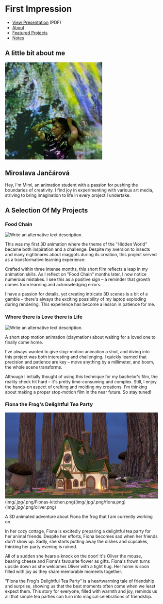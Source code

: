 # First Impression

<!-- This is a comment, only visible to the author: Add a link to your presentation. -->
<!-- Presentations do not need to be a PDF, you may link elsewhere, such as Figma, YouTube, etc. -->
<!-- Consider adding navigation to each section (About, Featured Projects, Notes, etc.) -->

- [View Presentation](img/surname-draft-first-impression-2023.pdf) (PDF) <!-- Add helpful hint as to what kind of file or destination is here. -->
- [About](#about)
- [Featured Projects](#featured-projects)
- [Notes](#notes)

## A little bit about me

<!-- Consider including a headshot. We’re not designing, so keep the image width/height around 320px x 320px (square). Replace "surname" with your surname in the file name. -->

![Mimi Jancarova tying up her hair while standing in front of a projection of famous paintings in a modern gallery.](img/*.jpg/*.png/jancarova-headshot.jpg)

## Miroslava Jančárová
Hey, I'm Mimi, an animation student with a passion for pushing the boundaries of creativity. I find joy in experimenting with various art media, striving to bring imagination to life in every project I undertake.

## A Selection Of My Projects

### Food Chain

<!-- Use a static poster image or animated GIF, but no video files. Again, keep the image width/height manageable, around 1280x x 720px (16:9 aspect ratio), or a max-width of 1280px. -->

![Write an alternative text description.](img/*.jpg/*.png/food-chain.gif)

This was my first 3D animation where the theme of the "Hidden World" became both inspiration and a challenge. Despite my aversion to insects and many nightmares about maggots during its creation, this project served as a transformative learning experience.

Crafted within three intense months, this short film reflects a leap in my animation skills. As I reflect on "Food Chain" months later, I now notice numerous mistakes. I see this as a positive sign – a reminder that growth comes from learning and acknowledging errors.

I have a passion for details, yet creating intricate 3D scenes is a bit of a gamble – there's always the exciting possibility of my laptop exploding during rendering. This experience has become a lesson in patience for me.

### Where there is Love there is Life

<!-- Use a static poster image or animated GIF, but no video files. Again, keep the image width/height manageable, around 1280x x 720px (16:9 aspect ratio), or a max-width of 1280px. -->

![Write an alternative text description.](img/*.jpg/*.png/How-Babies-Are-Made.gif)

A short stop motion animation (claymation) about waiting for a loved one to finally come home.

I've always wanted to give stop-motion animation a shot, and diving into this project was both interesting and challenging. I quickly learned that precision and patience are key – move anything by a millimeter, and boom, the whole scene transforms. 

Although I initially thought of using this technique for my bachelor's film, the reality check hit hard – it's pretty time-consuming and complex. Still, I enjoy the hands-on aspect of crafting and molding my creations. I'm thinking about making a proper stop-motion film in the near future. So stay tuned!


### Fiona the Frog's Delightful Tea Party

<!-- Use a static poster image or animated GIF, but no video files. Again, keep the image width/height manageable, around 1280x x 720px (16:9 aspect ratio), or a max-width of 1280px. -->

![Write an alternative text description.](img/*.jpg/*.png/fionas-house.png)(img/*.jpg/*.png/Fionas-kitchen.png)(img/*.jpg/*.png/fiona.png)(img/*.jpg/*.png/oliver.png)

A 3D animated adventure about Fiona the frog that I am currently working on. 

In her cozy cottage, Fiona is excitedly preparing a delightful tea party for her animal friends. Despite her efforts, Fiona becomes sad when her friends don't show up. Sadly, she starts putting away the dishes and cupcakes, thinking her party evening is ruined. 

All of a sudden she hears a knock on the door! It's Oliver the mouse, bearing cheese and Fiona's favourite flower as gifts. Fiona's frown turns upside down as she welcomes Oliver with a tight hug. Her home is soon filled with joy as they share memorable moments together. 

"Fiona the Frog's Delightful Tea Party" is a heartwarming tale of friendship and surprise, showing us that the best moments often come when we least expect them. This story for everyone, filled with warmth and joy, reminds us all that simple tea parties can turn into magical celebrations of friendship.

<!-- Use the same stucture above for the rest of your featured projects. -->


